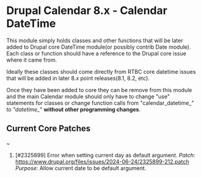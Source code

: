 # Drupal Calendar 8.x - Calendar DateTime

This module simply holds classes and other functions that will be later
added to Drupal core DateTime module(or possibly contrib Date module).
Each class or function should have a reference to the Drupal core issue
where it came from.

Ideally these classes should come directly from RTBC core datetime issues
that will be added in later 8.x point releases(8.1, 8.2, etc).

Once they have been added to core they can be remove from this module and the
main Calendar module should only have to change "use" statements for classes
or change function calls from "calendar_datetime_*" to "datetime_*" **without
other programming changes**.

## Current Core Patches
~
1. [#2325899] Error when setting current day as default argument.
 *Patch*: https://www.drupal.org/files/issues/2024-06-24/2325899-212.patch
 *Purpose*: Allow current date to be default argument.
